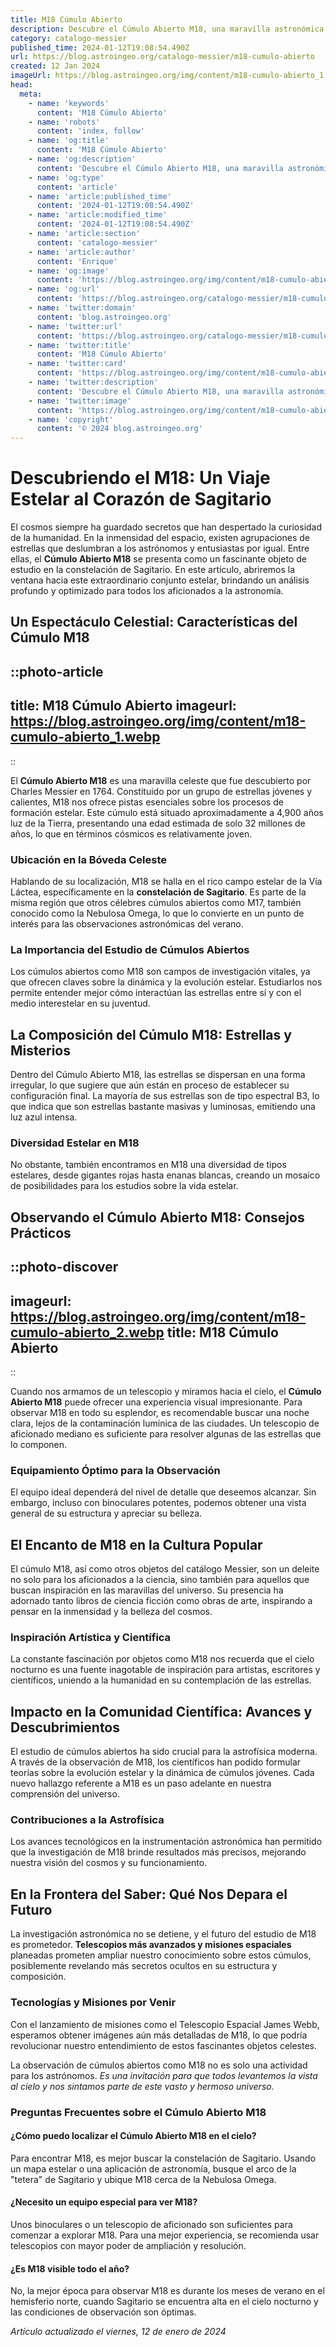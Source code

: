 ```yaml
---
title: M18 Cúmulo Abierto
description: Descubre el Cúmulo Abierto M18, una maravilla astronómica que esconde estrellas jóvenes y brillantes en la constelación de Sagitario.
category: catalogo-messier
published_time: 2024-01-12T19:08:54.490Z
url: https://blog.astroingeo.org/catalogo-messier/m18-cumulo-abierto
created: 12 Jan 2024
imageUrl: https://blog.astroingeo.org/img/content/m18-cumulo-abierto_1.webp
head:
  meta:
    - name: 'keywords'
      content: 'M18 Cúmulo Abierto'
    - name: 'robots'
      content: 'index, follow'
    - name: 'og:title'
      content: 'M18 Cúmulo Abierto'
    - name: 'og:description'
      content: 'Descubre el Cúmulo Abierto M18, una maravilla astronómica que esconde estrellas jóvenes y brillantes en la constelación de Sagitario.'
    - name: 'og:type'
      content: 'article'
    - name: 'article:published_time'
      content: '2024-01-12T19:08:54.490Z'
    - name: 'article:modified_time'
      content: '2024-01-12T19:08:54.490Z'
    - name: 'article:section'
      content: 'catalogo-messier'
    - name: 'article:author'
      content: 'Enrique'
    - name: 'og:image'
      content: 'https://blog.astroingeo.org/img/content/m18-cumulo-abierto_1.webp'
    - name: 'og:url'
      content: 'https://blog.astroingeo.org/catalogo-messier/m18-cumulo-abierto'
    - name: 'twitter:domain'
      content: 'blog.astroingeo.org'
    - name: 'twitter:url'
      content: 'https://blog.astroingeo.org/catalogo-messier/m18-cumulo-abierto'
    - name: 'twitter:title'
      content: 'M18 Cúmulo Abierto'
    - name: 'twitter:card'
      content: 'https://blog.astroingeo.org/img/content/m18-cumulo-abierto_1.webp'
    - name: 'twitter:description'
      content: 'Descubre el Cúmulo Abierto M18, una maravilla astronómica que esconde estrellas jóvenes y brillantes en la constelación de Sagitario.'
    - name: 'twitter:image'
      content: 'https://blog.astroingeo.org/img/content/m18-cumulo-abierto_1.webp'
    - name: 'copyright'
      content: '© 2024 blog.astroingeo.org'
---
```

# Descubriendo el M18: Un Viaje Estelar al Corazón de Sagitario

El cosmos siempre ha guardado secretos que han despertado la curiosidad de la humanidad. En la inmensidad del espacio, existen agrupaciones de estrellas que deslumbran a los astrónomos y entusiastas por igual. Entre ellas, el **Cúmulo Abierto M18** se presenta como un fascinante objeto de estudio en la constelación de Sagitario. En este artículo, abriremos la ventana hacia este extraordinario conjunto estelar, brindando un análisis profundo y optimizado para todos los aficionados a la astronomía.

## Un Espectáculo Celestial: Características del Cúmulo M18


::photo-article
---
title: M18 Cúmulo Abierto
imageurl: https://blog.astroingeo.org/img/content/m18-cumulo-abierto_1.webp
---
::



El **Cúmulo Abierto M18** es una maravilla celeste que fue descubierto por Charles Messier en 1764. Constituido por un grupo de estrellas jóvenes y calientes, M18 nos ofrece pistas esenciales sobre los procesos de formación estelar. Este cúmulo está situado aproximadamente a 4,900 años luz de la Tierra, presentando una edad estimada de solo 32 millones de años, lo que en términos cósmicos es relativamente joven.

### Ubicación en la Bóveda Celeste

Hablando de su localización, M18 se halla en el rico campo estelar de la Vía Láctea, específicamente en la **constelación de Sagitario**. Es parte de la misma región que otros célebres cúmulos abiertos como M17, también conocido como la Nebulosa Omega, lo que lo convierte en un punto de interés para las observaciones astronómicas del verano.

### La Importancia del Estudio de Cúmulos Abiertos

Los cúmulos abiertos como M18 son campos de investigación vitales, ya que ofrecen claves sobre la dinámica y la evolución estelar. Estudiarlos nos permite entender mejor cómo interactúan las estrellas entre sí y con el medio interestelar en su juventud.

## La Composición del Cúmulo M18: Estrellas y Misterios

Dentro del Cúmulo Abierto M18, las estrellas se dispersan en una forma irregular, lo que sugiere que aún están en proceso de establecer su configuración final. La mayoría de sus estrellas son de tipo espectral B3, lo que indica que son estrellas bastante masivas y luminosas, emitiendo una luz azul intensa.

### Diversidad Estelar en M18

No obstante, también encontramos en M18 una diversidad de tipos estelares, desde gigantes rojas hasta enanas blancas, creando un mosaico de posibilidades para los estudios sobre la vida estelar.

## Observando el Cúmulo Abierto M18: Consejos Prácticos


::photo-discover
---
imageurl: https://blog.astroingeo.org/img/content/m18-cumulo-abierto_2.webp
title: M18 Cúmulo Abierto
---
::



Cuando nos armamos de un telescopio y miramos hacia el cielo, el **Cúmulo Abierto M18** puede ofrecer una experiencia visual impresionante. Para observar M18 en todo su esplendor, es recomendable buscar una noche clara, lejos de la contaminación lumínica de las ciudades. Un telescopio de aficionado mediano es suficiente para resolver algunas de las estrellas que lo componen.

### Equipamiento Óptimo para la Observación

El equipo ideal dependerá del nivel de detalle que deseemos alcanzar. Sin embargo, incluso con binoculares potentes, podemos obtener una vista general de su estructura y apreciar su belleza.

## El Encanto de M18 en la Cultura Popular

El cúmulo M18, así como otros objetos del catálogo Messier, son un deleite no solo para los aficionados a la ciencia, sino también para aquellos que buscan inspiración en las maravillas del universo. Su presencia ha adornado tanto libros de ciencia ficción como obras de arte, inspirando a pensar en la inmensidad y la belleza del cosmos.

### Inspiración Artística y Científica

La constante fascinación por objetos como M18 nos recuerda que el cielo nocturno es una fuente inagotable de inspiración para artistas, escritores y científicos, uniendo a la humanidad en su contemplación de las estrellas.

## Impacto en la Comunidad Científica: Avances y Descubrimientos

El estudio de cúmulos abiertos ha sido crucial para la astrofísica moderna. A través de la observación de M18, los científicos han podido formular teorías sobre la evolución estelar y la dinámica de cúmulos jóvenes. Cada nuevo hallazgo referente a M18 es un paso adelante en nuestra comprensión del universo.

### Contribuciones a la Astrofísica

Los avances tecnológicos en la instrumentación astronómica han permitido que la investigación de M18 brinde resultados más precisos, mejorando nuestra visión del cosmos y su funcionamiento.

## En la Frontera del Saber: Qué Nos Depara el Futuro

La investigación astronómica no se detiene, y el futuro del estudio de M18 es prometedor. **Telescopios más avanzados y misiones espaciales** planeadas prometen ampliar nuestro conocimiento sobre estos cúmulos, posiblemente revelando más secretos ocultos en su estructura y composición.

### Tecnologías y Misiones por Venir

Con el lanzamiento de misiones como el Telescopio Espacial James Webb, esperamos obtener imágenes aún más detalladas de M18, lo que podría revolucionar nuestro entendimiento de estos fascinantes objetos celestes.

La observación de cúmulos abiertos como M18 no es solo una actividad para los astrónomos. *Es una invitación para que todos levantemos la vista al cielo y nos sintamos parte de este vasto y hermoso universo.*

### Preguntas Frecuentes sobre el Cúmulo Abierto M18

#### ¿Cómo puedo localizar el Cúmulo Abierto M18 en el cielo?

Para encontrar M18, es mejor buscar la constelación de Sagitario. Usando un mapa estelar o una aplicación de astronomía, busque el arco de la "tetera" de Sagitario y ubique M18 cerca de la Nebulosa Omega.

#### ¿Necesito un equipo especial para ver M18?

Unos binoculares o un telescopio de aficionado son suficientes para comenzar a explorar M18. Para una mejor experiencia, se recomienda usar telescopios con mayor poder de ampliación y resolución.

#### ¿Es M18 visible todo el año?

No, la mejor época para observar M18 es durante los meses de verano en el hemisferio norte, cuando Sagitario se encuentra alta en el cielo nocturno y las condiciones de observación son óptimas.

_Artículo actualizado el viernes, 12 de enero de 2024_